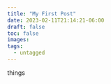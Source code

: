 ```yaml
---
title: "My First Post"
date: 2023-02-11T21:14:21-06:00
draft: false
toc: false
images:
tags:
  - untagged
---
```


things
